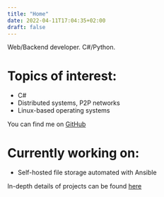 ```yaml
---
title: "Home"
date: 2022-04-11T17:04:35+02:00
draft: false
---
```


Web/Backend developer. C#/Python.

# Topics of interest:
* C#
* Distributed systems, P2P networks
* Linux-based operating systems

You can find me on [GitHub](https://github.com/piotrek-k/)

# Currently working on:
* Self-hosted file storage automated with Ansible

In-depth details of projects can be found [here](./projects)
